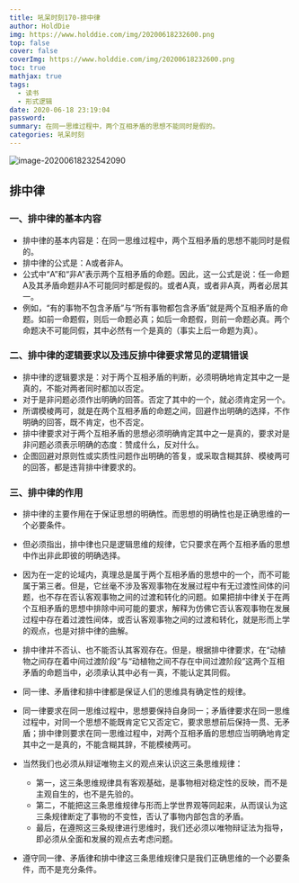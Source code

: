 ```yaml
---
title: 吼呆时刻170-排中律
author: HoldDie
img: https://www.holddie.com/img/20200618232600.png
top: false
cover: false
coverImg: https://www.holddie.com/img/20200618232600.png
toc: true
mathjax: true
tags:
  - 读书
  - 形式逻辑
date: 2020-06-18 23:19:04
password:
summary: 在同一思维过程中，两个互相矛盾的思想不能同时是假的。
categories: 吼呆时刻
---
```


![image-20200618232542090](https://www.holddie.com/img/20200618232600.png)

## 排中律

### 一、排中律的基本内容

- 排中律的基本内容是：在同一思维过程中，两个互相矛盾的思想不能同时是假的。
- 排中律的公式是：A或者非A。
- 公式中“A”和“非A”表示两个互相矛盾的命题。因此，这一公式是说：任一命题A及其矛盾命题非A不可能同时都是假的。或者A真，或者非A真，两者必居其一。
- 例如，“有的事物不包含矛盾”与“所有事物都包含矛盾”就是两个互相矛盾的命题。如前一命题假，则后一命题必真；如后一命题假，则前一命题必真。两个命题决不可能同假，其中必然有一个是真的（事实上后一命题为真）。

### 二、排中律的逻辑要求以及违反排中律要求常见的逻辑错误

- 排中律的逻辑要求是：对于两个互相矛盾的判断，必须明确地肯定其中之一是真的，不能对两者同时都加以否定。
- 对于是非问题必须作出明确的回答。否定了其中的一个，就必须肯定另一个。
- 所谓模棱两可，就是在两个互相矛盾的命题之间，回避作出明确的选择，不作明确的回答，既不肯定，也不否定。
- 排中律要求对于两个互相矛盾的思想必须明确肯定其中之一是真的，要求对是非问题必须表示明确的态度：赞成什么，反对什么。
- 企图回避对原则性或实质性问题作出明确的答复，或采取含糊其辞、模棱两可的回答，都是违背排中律要求的。

### 三、排中律的作用

- 排中律的主要作用在于保证思想的明确性。而思想的明确性也是正确思维的一个必要条件。
- 但必须指出，排中律也只是逻辑思维的规律，它只要求在两个互相矛盾的思想中作出非此即彼的明确选择。
- 因为在一定的论域内，真理总是属于两个互相矛盾的思想中的一个，而不可能属于第三者。但是，它丝毫不涉及客观事物在发展过程中有无过渡性间体的问题，也不存在否认客观事物之间的过渡和转化的问题。如果把排中律关于在两个互相矛盾的思想中排除中间可能的要求，解释为仿佛它否认客观事物在发展过程中存在着过渡性间体，或否认客观事物之间的过渡和转化，就是形而上学的观点，也是对排中律的曲解。
- 排中律并不否认、也不能否认其客观存在。但是，根据排中律要求，在“动植物之间存在着中间过渡阶段”与“动植物之间不存在中间过渡阶段”这两个互相矛盾的命题当中，必须承认其中必有一真，不能认定其同假。
- 同一律、矛盾律和排中律都是保证人们的思维具有确定性的规律。
- 同一律要求在同一思维过程中，思想要保持自身同一；矛盾律要求在同一思维过程中，对同一个思想不能既肯定它又否定它，要求思想前后保持一贯、无矛盾；排中律则要求在同一思维过程中，对两个互相矛盾的思想应当明确地肯定其中之一是真的，不能含糊其辞，不能模棱两可。

- 当然我们也必须从辩证唯物主义的观点来认识这三条思维规律：

	- 第一，这三条思维规律具有客观基础，是事物相对稳定性的反映，而不是主观自生的，也不是先验的。
	- 第二，不能把这三条思维规律与形而上学世界观等同起来，从而误认为这三条规律断定了事物的不变性，否认了事物内部包含的矛盾。
	- 最后，在遵照这三条规律进行思维时，我们还必须以唯物辩证法为指导，即必须从全面和发展的观点去考虑问题。
- 遵守同一律、矛盾律和排中律这三条思维规律只是我们正确思维的一个必要条件，而不是充分条件。